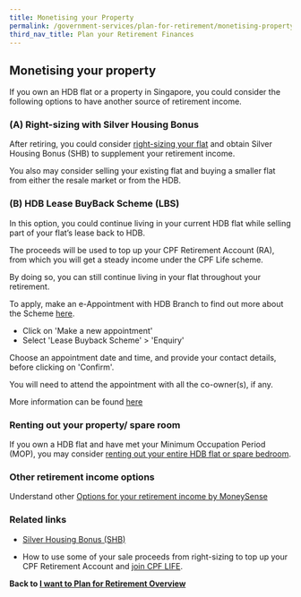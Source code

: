 ```yaml
---
title: Monetising your Property
permalink: /government-services/plan-for-retirement/monetising-property/
third_nav_title: Plan your Retirement Finances
---
```


## Monetising your property

If you own an HDB flat or a property in Singapore, you could consider the following options to have another source of retirement income. 


### (A) Right-sizing with Silver Housing Bonus

After retiring, you could consider <a href="https://www.hdb.gov.sg/cs/infoweb/residential/living-in-an-hdb-flat/for-our-seniors/right-size-with-silver-housing-bonus" target="_blank">right-sizing your flat</a> and obtain Silver Housing Bonus (SHB) to supplement your retirement income.<br>

You also may consider selling your existing flat and buying a smaller flat from either the resale market or from the HDB.


### (B) HDB Lease BuyBack Scheme (LBS)

In this option, you could continue living in your current HDB flat while selling part of your flat’s lease back to HDB. <br>

The proceeds will be used to top up your CPF Retirement Account (RA), from which you will get a steady income under the CPF Life scheme. <br>

By doing so, you can still continue living in your flat throughout your retirement. <br>

To apply, make an e-Appointment with HDB Branch to find out more about the Scheme <a href="https://services2.hdb.gov.sg/webapp/BF13AWAppointmentWeb/branch/" target="_blank">here</a>. <br>

- Click on 'Make a new appointment' 
- Select 'Lease Buyback Scheme' > 'Enquiry'

Choose an appointment date and time, and provide your contact details, before clicking on 'Confirm'. <br>

You will need to attend the appointment with all the co-owner(s), if any.

More information can be found <a href="https://www.hdb.gov.sg/cs/infoweb/residential/living-in-an-hdb-flat/for-our-seniors/enhanced-lease-buyback-scheme/application-procedure" target="_blank">here</a>


### Renting out your property/ spare room

If you own a HDB flat and have met your Minimum Occupation Period (MOP), you may consider <a href="https://www.hdb.gov.sg/cs/infoweb/residential/living-in-an-hdb-flat/for-our-seniors/rent-out-your-flat-bedroom" target="_blank">renting out your entire HDB flat or spare bedroom</a>.


### Other retirement income options

Understand other <a href="https://www.moneysense.gov.sg/articles/2018/11/options-for-your-retirement-income" target="_blank">Options for your retirement income by MoneySense</a>


### Related links
- <a href="https://www.hdb.gov.sg/cs/infoweb/residential/living-in-an-hdb-flat/for-our-seniors/right-size-with-silver-housing-bonus" target="_blank">Silver Housing Bonus (SHB)</a> 

- How to use some of your sale proceeds from right-sizing to top up your CPF Retirement Account and <a href="https://www.cpf.gov.sg/eSvc/Web/Schemes/LifeApplication/Index" target="_blank">join CPF LIFE</a>.



**Back to [I want to Plan for Retirement Overview](/government-services/plan-for-retirement/overview/)**

